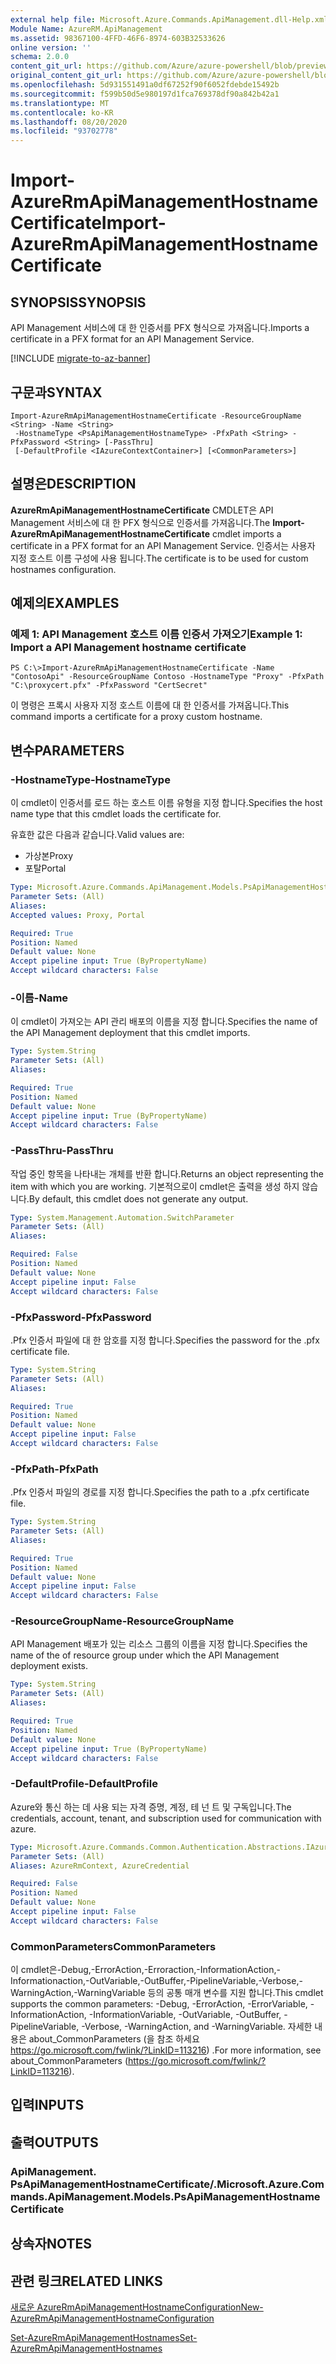 ```yaml
---
external help file: Microsoft.Azure.Commands.ApiManagement.dll-Help.xml
Module Name: AzureRM.ApiManagement
ms.assetid: 98367100-4FFD-46F6-8974-603B32533626
online version: ''
schema: 2.0.0
content_git_url: https://github.com/Azure/azure-powershell/blob/preview/src/ResourceManager/ApiManagement/Commands.ApiManagement/help/Import-AzureRmApiManagementHostnameCertificate.md
original_content_git_url: https://github.com/Azure/azure-powershell/blob/preview/src/ResourceManager/ApiManagement/Commands.ApiManagement/help/Import-AzureRmApiManagementHostnameCertificate.md
ms.openlocfilehash: 5d931551491a0df67252f90f6052fdebde15492b
ms.sourcegitcommit: f599b50d5e980197d1fca769378df90a842b42a1
ms.translationtype: MT
ms.contentlocale: ko-KR
ms.lasthandoff: 08/20/2020
ms.locfileid: "93702778"
---
```

# <span data-ttu-id="7cae4-101">Import-AzureRmApiManagementHostnameCertificate</span><span class="sxs-lookup"><span data-stu-id="7cae4-101">Import-AzureRmApiManagementHostnameCertificate</span></span>

## <span data-ttu-id="7cae4-102">SYNOPSIS</span><span class="sxs-lookup"><span data-stu-id="7cae4-102">SYNOPSIS</span></span>
<span data-ttu-id="7cae4-103">API Management 서비스에 대 한 인증서를 PFX 형식으로 가져옵니다.</span><span class="sxs-lookup"><span data-stu-id="7cae4-103">Imports a certificate in a PFX format for an API Management Service.</span></span>

[!INCLUDE [migrate-to-az-banner](../../includes/migrate-to-az-banner.md)]

## <span data-ttu-id="7cae4-104">구문과</span><span class="sxs-lookup"><span data-stu-id="7cae4-104">SYNTAX</span></span>

```
Import-AzureRmApiManagementHostnameCertificate -ResourceGroupName <String> -Name <String>
 -HostnameType <PsApiManagementHostnameType> -PfxPath <String> -PfxPassword <String> [-PassThru]
 [-DefaultProfile <IAzureContextContainer>] [<CommonParameters>]
```

## <span data-ttu-id="7cae4-105">설명은</span><span class="sxs-lookup"><span data-stu-id="7cae4-105">DESCRIPTION</span></span>
<span data-ttu-id="7cae4-106">**AzureRmApiManagementHostnameCertificate** CMDLET은 API Management 서비스에 대 한 PFX 형식으로 인증서를 가져옵니다.</span><span class="sxs-lookup"><span data-stu-id="7cae4-106">The **Import-AzureRmApiManagementHostnameCertificate** cmdlet imports a certificate in a PFX format for an API Management Service.</span></span>
<span data-ttu-id="7cae4-107">인증서는 사용자 지정 호스트 이름 구성에 사용 됩니다.</span><span class="sxs-lookup"><span data-stu-id="7cae4-107">The certificate is to be used for custom hostnames configuration.</span></span>

## <span data-ttu-id="7cae4-108">예제의</span><span class="sxs-lookup"><span data-stu-id="7cae4-108">EXAMPLES</span></span>

### <span data-ttu-id="7cae4-109">예제 1: API Management 호스트 이름 인증서 가져오기</span><span class="sxs-lookup"><span data-stu-id="7cae4-109">Example 1: Import a API Management hostname certificate</span></span>
```
PS C:\>Import-AzureRmApiManagementHostnameCertificate -Name "ContosoApi" -ResourceGroupName Contoso -HostnameType "Proxy" -PfxPath "C:\proxycert.pfx" -PfxPassword "CertSecret"
```

<span data-ttu-id="7cae4-110">이 명령은 프록시 사용자 지정 호스트 이름에 대 한 인증서를 가져옵니다.</span><span class="sxs-lookup"><span data-stu-id="7cae4-110">This command imports a certificate for a proxy custom hostname.</span></span>

## <span data-ttu-id="7cae4-111">변수</span><span class="sxs-lookup"><span data-stu-id="7cae4-111">PARAMETERS</span></span>

### <span data-ttu-id="7cae4-112">-HostnameType</span><span class="sxs-lookup"><span data-stu-id="7cae4-112">-HostnameType</span></span>
<span data-ttu-id="7cae4-113">이 cmdlet이 인증서를 로드 하는 호스트 이름 유형을 지정 합니다.</span><span class="sxs-lookup"><span data-stu-id="7cae4-113">Specifies the host name type that this cmdlet loads the certificate for.</span></span>

<span data-ttu-id="7cae4-114">유효한 값은 다음과 같습니다.</span><span class="sxs-lookup"><span data-stu-id="7cae4-114">Valid values are:</span></span> 

- <span data-ttu-id="7cae4-115">가상본</span><span class="sxs-lookup"><span data-stu-id="7cae4-115">Proxy</span></span>
- <span data-ttu-id="7cae4-116">포탈</span><span class="sxs-lookup"><span data-stu-id="7cae4-116">Portal</span></span>

```yaml
Type: Microsoft.Azure.Commands.ApiManagement.Models.PsApiManagementHostnameType
Parameter Sets: (All)
Aliases: 
Accepted values: Proxy, Portal

Required: True
Position: Named
Default value: None
Accept pipeline input: True (ByPropertyName)
Accept wildcard characters: False
```

### <span data-ttu-id="7cae4-117">-이름</span><span class="sxs-lookup"><span data-stu-id="7cae4-117">-Name</span></span>
<span data-ttu-id="7cae4-118">이 cmdlet이 가져오는 API 관리 배포의 이름을 지정 합니다.</span><span class="sxs-lookup"><span data-stu-id="7cae4-118">Specifies the name of the API Management deployment that this cmdlet imports.</span></span>

```yaml
Type: System.String
Parameter Sets: (All)
Aliases: 

Required: True
Position: Named
Default value: None
Accept pipeline input: True (ByPropertyName)
Accept wildcard characters: False
```

### <span data-ttu-id="7cae4-119">-PassThru</span><span class="sxs-lookup"><span data-stu-id="7cae4-119">-PassThru</span></span>
<span data-ttu-id="7cae4-120">작업 중인 항목을 나타내는 개체를 반환 합니다.</span><span class="sxs-lookup"><span data-stu-id="7cae4-120">Returns an object representing the item with which you are working.</span></span>
<span data-ttu-id="7cae4-121">기본적으로이 cmdlet은 출력을 생성 하지 않습니다.</span><span class="sxs-lookup"><span data-stu-id="7cae4-121">By default, this cmdlet does not generate any output.</span></span>

```yaml
Type: System.Management.Automation.SwitchParameter
Parameter Sets: (All)
Aliases: 

Required: False
Position: Named
Default value: None
Accept pipeline input: False
Accept wildcard characters: False
```

### <span data-ttu-id="7cae4-122">-PfxPassword</span><span class="sxs-lookup"><span data-stu-id="7cae4-122">-PfxPassword</span></span>
<span data-ttu-id="7cae4-123">.Pfx 인증서 파일에 대 한 암호를 지정 합니다.</span><span class="sxs-lookup"><span data-stu-id="7cae4-123">Specifies the password for the .pfx certificate file.</span></span>

```yaml
Type: System.String
Parameter Sets: (All)
Aliases: 

Required: True
Position: Named
Default value: None
Accept pipeline input: False
Accept wildcard characters: False
```

### <span data-ttu-id="7cae4-124">-PfxPath</span><span class="sxs-lookup"><span data-stu-id="7cae4-124">-PfxPath</span></span>
<span data-ttu-id="7cae4-125">.Pfx 인증서 파일의 경로를 지정 합니다.</span><span class="sxs-lookup"><span data-stu-id="7cae4-125">Specifies the path to a .pfx certificate file.</span></span>

```yaml
Type: System.String
Parameter Sets: (All)
Aliases: 

Required: True
Position: Named
Default value: None
Accept pipeline input: False
Accept wildcard characters: False
```

### <span data-ttu-id="7cae4-126">-ResourceGroupName</span><span class="sxs-lookup"><span data-stu-id="7cae4-126">-ResourceGroupName</span></span>
<span data-ttu-id="7cae4-127">API Management 배포가 있는 리소스 그룹의 이름을 지정 합니다.</span><span class="sxs-lookup"><span data-stu-id="7cae4-127">Specifies the name of the of resource group under which the API Management deployment exists.</span></span>

```yaml
Type: System.String
Parameter Sets: (All)
Aliases: 

Required: True
Position: Named
Default value: None
Accept pipeline input: True (ByPropertyName)
Accept wildcard characters: False
```

### <span data-ttu-id="7cae4-128">-DefaultProfile</span><span class="sxs-lookup"><span data-stu-id="7cae4-128">-DefaultProfile</span></span>
<span data-ttu-id="7cae4-129">Azure와 통신 하는 데 사용 되는 자격 증명, 계정, 테 넌 트 및 구독입니다.</span><span class="sxs-lookup"><span data-stu-id="7cae4-129">The credentials, account, tenant, and subscription used for communication with azure.</span></span>

```yaml
Type: Microsoft.Azure.Commands.Common.Authentication.Abstractions.IAzureContextContainer
Parameter Sets: (All)
Aliases: AzureRmContext, AzureCredential

Required: False
Position: Named
Default value: None
Accept pipeline input: False
Accept wildcard characters: False
```

### <span data-ttu-id="7cae4-130">CommonParameters</span><span class="sxs-lookup"><span data-stu-id="7cae4-130">CommonParameters</span></span>
<span data-ttu-id="7cae4-131">이 cmdlet은-Debug,-ErrorAction,-Erroraction,-InformationAction,-Informationaction,-OutVariable,-OutBuffer,-PipelineVariable,-Verbose,-WarningAction,-WarningVariable 등의 공통 매개 변수를 지원 합니다.</span><span class="sxs-lookup"><span data-stu-id="7cae4-131">This cmdlet supports the common parameters: -Debug, -ErrorAction, -ErrorVariable, -InformationAction, -InformationVariable, -OutVariable, -OutBuffer, -PipelineVariable, -Verbose, -WarningAction, and -WarningVariable.</span></span> <span data-ttu-id="7cae4-132">자세한 내용은 about_CommonParameters (을 참조 하세요 https://go.microsoft.com/fwlink/?LinkID=113216) .</span><span class="sxs-lookup"><span data-stu-id="7cae4-132">For more information, see about_CommonParameters (https://go.microsoft.com/fwlink/?LinkID=113216).</span></span>

## <span data-ttu-id="7cae4-133">입력</span><span class="sxs-lookup"><span data-stu-id="7cae4-133">INPUTS</span></span>

## <span data-ttu-id="7cae4-134">출력</span><span class="sxs-lookup"><span data-stu-id="7cae4-134">OUTPUTS</span></span>

### <span data-ttu-id="7cae4-135">ApiManagement. PsApiManagementHostnameCertificate/.</span><span class="sxs-lookup"><span data-stu-id="7cae4-135">Microsoft.Azure.Commands.ApiManagement.Models.PsApiManagementHostnameCertificate</span></span>

## <span data-ttu-id="7cae4-136">상속자</span><span class="sxs-lookup"><span data-stu-id="7cae4-136">NOTES</span></span>

## <span data-ttu-id="7cae4-137">관련 링크</span><span class="sxs-lookup"><span data-stu-id="7cae4-137">RELATED LINKS</span></span>

[<span data-ttu-id="7cae4-138">새로운 AzureRmApiManagementHostnameConfiguration</span><span class="sxs-lookup"><span data-stu-id="7cae4-138">New-AzureRmApiManagementHostnameConfiguration</span></span>](./New-AzureRmApiManagementHostnameConfiguration.md)

[<span data-ttu-id="7cae4-139">Set-AzureRmApiManagementHostnames</span><span class="sxs-lookup"><span data-stu-id="7cae4-139">Set-AzureRmApiManagementHostnames</span></span>](./Set-AzureRmApiManagementHostnames.md)


